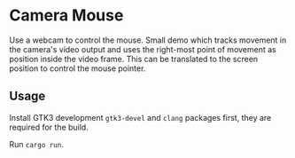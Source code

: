 # Camera Mouse

Use a webcam to control the mouse. Small demo which tracks movement in the camera's video output and uses the right-most point of movement as position inside the video frame. This can be translated to the screen position to control the mouse pointer.

## Usage

Install GTK3 development `gtk3-devel` and `clang` packages first, they are required for the build.

Run `cargo run`.
